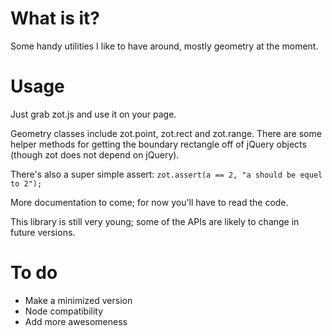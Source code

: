# What is it?

Some handy utilities I like to have around, mostly geometry at the moment. 

# Usage

Just grab zot.js and use it on your page. 

Geometry classes include zot.point, zot.rect and zot.range. There are some helper methods for getting the boundary rectangle off of jQuery objects (though zot does not depend on jQuery). 

There's also a super simple assert: `zot.assert(a == 2, "a should be equel to 2");` 

More documentation to come; for now you'll have to read the code. 

This library is still very young; some of the APIs are likely to change in future versions. 

# To do 

* Make a minimized version
* Node compatibility
* Add more awesomeness

